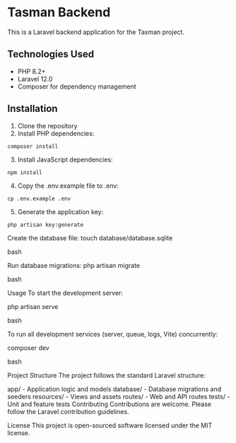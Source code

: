 # Tasman Backend
This is a Laravel backend application for the Tasman project.

## Technologies Used
- PHP 8.2+
- Laravel 12.0
- Composer for dependency management
## Installation
1. Clone the repository
2. Install PHP dependencies:
```
composer install
```
3. Install JavaScript dependencies:
```
npm install
```
4. Copy the .env.example file to .env:
```
cp .env.example .env
```
5. Generate the application key:
```
php artisan key:generate
```


Create the database file:
touch database/database.sqlite

bash


Run database migrations:
php artisan migrate

bash


Usage
To start the development server:

php artisan serve

bash


To run all development services (server, queue, logs, Vite) concurrently:

composer dev

bash


Project Structure
The project follows the standard Laravel structure:

app/ - Application logic and models
database/ - Database migrations and seeders
resources/ - Views and assets
routes/ - Web and API routes
tests/ - Unit and feature tests
Contributing
Contributions are welcome. Please follow the Laravel contribution guidelines.

License
This project is open-sourced software licensed under the MIT license.
